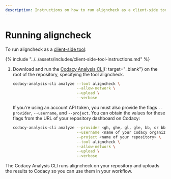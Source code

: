 ```yaml
---
description: Instructions on how to run aligncheck as a client-side tool on Codacy.
---
```


# Running aligncheck

To run aligncheck as a [client-side tool](client-side-tools.md):

<!-- NOTE
     include-markdown breaks the final list in two, use include instead. -->
{% include "../../assets/includes/client-side-tool-instructions.md" %}

1.  Download and run the [Codacy Analysis CLI](https://github.com/codacy/codacy-analysis-cli#install){: target="_blank"} on the root of the repository, specifying the tool aligncheck.

    ```bash
    codacy-analysis-cli analyze --tool aligncheck \
                                --allow-network \
                                --upload \
                                --verbose
    ```

    If you're using an account API token, you must also provide the flags `--provider`, `--username`, and `--project`. You can obtain the values for these flags from the URL of your repository dashboard on Codacy:

    ```bash
    codacy-analysis-cli analyze --provider <gh, ghe, gl, gle, bb, or bbe> \
                                --username <name of your Codacy organization> \
                                --project <name of your repository> \
                                --tool aligncheck \
                                --allow-network \
                                --upload \
                                --verbose
    ```

The Codacy Analysis CLI runs aligncheck on your repository and uploads the results to Codacy so you can use them in your workflow.
